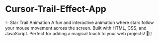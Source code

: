 # Cursor-Trail-Effect-App
✨ Star Trail Animation A fun and interactive animation where stars follow your mouse movement across the screen. Built with HTML, CSS, and JavaScript. Perfect for adding a magical touch to your web projects! 🌟🖱️
